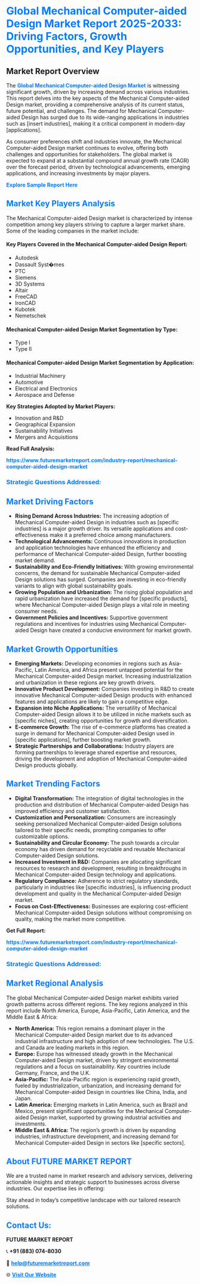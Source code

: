 <h1 style="color: #007BFF;">Global Mechanical Computer-aided Design Market Report 2025-2033: Driving Factors, Growth Opportunities, and Key Players</h1>

<section id="overview">
<h2>Market Report Overview</h2>
<p>The <a href="https://www.futuremarketreport.com/industry-report/mechanical-computer-aided-design-market" style="color: #007BFF; text-decoration: none;"><strong>Global Mechanical Computer-aided Design Market</strong></a> is witnessing significant growth, driven by increasing demand across various industries. This report delves into the key aspects of the Mechanical Computer-aided Design market, providing a comprehensive analysis of its current status, future potential, and challenges. The demand for Mechanical Computer-aided Design has surged due to its wide-ranging applications in industries such as [insert industries], making it a critical component in modern-day [applications].</p>
<p>As consumer preferences shift and industries innovate, the Mechanical Computer-aided Design market continues to evolve, offering both challenges and opportunities for stakeholders. The global market is expected to expand at a substantial compound annual growth rate (CAGR) over the forecast period, driven by technological advancements, emerging applications, and increasing investments by major players.</p>
</section>

<section id="overview">
<p><a href="https://www.futuremarketreport.com/request-sample/reportId=104502" style="color: #007BFF; text-decoration: none;"><strong>Explore Sample Report Here</strong></a></p>
</section>

<section id="key-players">
<h2 style="color: #007BFF;">Market Key Players Analysis</h2>
<p>The Mechanical Computer-aided Design market is characterized by intense competition among key players striving to capture a larger market share. Some of the leading companies in the market include:</p>
<h4>Key Players Covered in the Mechanical Computer-aided Design Report:</h4>
<ul><li>Autodesk</li><li>Dassault Syst�mes</li><li>PTC</li><li>Siemens</li><li>3D Systems</li><li>Altair</li><li>FreeCAD</li><li>IronCAD</li><li>Kubotek</li><li>Nemetschek</li></ul>
<h4>Mechanical Computer-aided Design Market Segmentation by Type:</h4>
<ul><li>Type I</li><li>Type II</li></ul>

<h4>Mechanical Computer-aided Design Market Segmentation by Application:</h4>
<ul><li>Industrial Machinery</li><li>Automotive</li><li>Electrical and Electronics</li><li>Aerospace and Defense</li></ul>
<p><strong>Key Strategies Adopted by Market Players:</strong></p>
<ul>
<li>Innovation and R&D</li>
<li>Geographical Expansion</li>
<li>Sustainability Initiatives</li>
<li>Mergers and Acquisitions</li>
</ul>
</section>

<section>
<p><strong>Read Full Analysis: </strong></p><a href="https://www.futuremarketreport.com/industry-report/mechanical-computer-aided-design-market" style="color: #007BFF; text-decoration: none;"><strong>https://www.futuremarketreport.com/industry-report/mechanical-computer-aided-design-market</strong></a>
<h3 style="color: #007BFF;">Strategic Questions Addressed:</h3>
</section>

<section id="driving-factors">
<h2 style="color: #007BFF;">Market Driving Factors</h2>
<ul>
<li><strong>Rising Demand Across Industries:</strong> The increasing adoption of Mechanical Computer-aided Design in industries such as [specific industries] is a major growth driver. Its versatile applications and cost-effectiveness make it a preferred choice among manufacturers.</li>
<li><strong>Technological Advancements:</strong> Continuous innovations in production and application technologies have enhanced the efficiency and performance of Mechanical Computer-aided Design, further boosting market demand.</li>
<li><strong>Sustainability and Eco-Friendly Initiatives:</strong> With growing environmental concerns, the demand for sustainable Mechanical Computer-aided Design solutions has surged. Companies are investing in eco-friendly variants to align with global sustainability goals.</li>
<li><strong>Growing Population and Urbanization:</strong> The rising global population and rapid urbanization have increased the demand for [specific products], where Mechanical Computer-aided Design plays a vital role in meeting consumer needs.</li>
<li><strong>Government Policies and Incentives:</strong> Supportive government regulations and incentives for industries using Mechanical Computer-aided Design have created a conducive environment for market growth.</li>
</ul>
</section>

<section id="growth-opportunities">
<h2 style="color: #007BFF;">Market Growth Opportunities</h2>
<ul>
<li><strong>Emerging Markets:</strong> Developing economies in regions such as Asia-Pacific, Latin America, and Africa present untapped potential for the Mechanical Computer-aided Design market. Increasing industrialization and urbanization in these regions are key growth drivers.</li>
<li><strong>Innovative Product Development:</strong> Companies investing in R&D to create innovative Mechanical Computer-aided Design products with enhanced features and applications are likely to gain a competitive edge.</li>
<li><strong>Expansion into Niche Applications:</strong> The versatility of Mechanical Computer-aided Design allows it to be utilized in niche markets such as [specific niches], creating opportunities for growth and diversification.</li>
<li><strong>E-commerce Growth:</strong> The rise of e-commerce platforms has created a surge in demand for Mechanical Computer-aided Design used in [specific applications], further boosting market growth.</li>
<li><strong>Strategic Partnerships and Collaborations:</strong> Industry players are forming partnerships to leverage shared expertise and resources, driving the development and adoption of Mechanical Computer-aided Design products globally.</li>
</ul>
</section>

<section id="trending-factors">
<h2 style="color: #007BFF;">Market Trending Factors</h2>
<ul>
<li><strong>Digital Transformation:</strong> The integration of digital technologies in the production and distribution of Mechanical Computer-aided Design has improved efficiency and customer satisfaction.</li>
<li><strong>Customization and Personalization:</strong> Consumers are increasingly seeking personalized Mechanical Computer-aided Design solutions tailored to their specific needs, prompting companies to offer customizable options.</li>
<li><strong>Sustainability and Circular Economy:</strong> The push towards a circular economy has driven demand for recyclable and reusable Mechanical Computer-aided Design solutions.</li>
<li><strong>Increased Investment in R&D:</strong> Companies are allocating significant resources to research and development, resulting in breakthroughs in Mechanical Computer-aided Design technology and applications.</li>
<li><strong>Regulatory Compliance:</strong> Adherence to strict regulatory standards, particularly in industries like [specific industries], is influencing product development and quality in the Mechanical Computer-aided Design market.</li>
<li><strong>Focus on Cost-Effectiveness:</strong> Businesses are exploring cost-efficient Mechanical Computer-aided Design solutions without compromising on quality, making the market more competitive.</li>
</ul>
</section>

<section>
<p><strong>Get Full Report: </strong></p><a href="https://www.futuremarketreport.com/industry-report/mechanical-computer-aided-design-market" style="color: #007BFF; text-decoration: none;"><strong>https://www.futuremarketreport.com/industry-report/mechanical-computer-aided-design-market</strong></a>
<h3 style="color: #007BFF;">Strategic Questions Addressed:</h3>
</section>


<section id="regional-analysis">
<h2 style="color: #007BFF;">Market Regional Analysis</h2>
<p>The global Mechanical Computer-aided Design market exhibits varied growth patterns across different regions. The key regions analyzed in this report include North America, Europe, Asia-Pacific, Latin America, and the Middle East & Africa:</p>
<ul>
<li><strong>North America:</strong> This region remains a dominant player in the Mechanical Computer-aided Design market due to its advanced industrial infrastructure and high adoption of new technologies. The U.S. and Canada are leading markets in this region.</li>
<li><strong>Europe:</strong> Europe has witnessed steady growth in the Mechanical Computer-aided Design market, driven by stringent environmental regulations and a focus on sustainability. Key countries include Germany, France, and the U.K.</li>
<li><strong>Asia-Pacific:</strong> The Asia-Pacific region is experiencing rapid growth, fueled by industrialization, urbanization, and increasing demand for Mechanical Computer-aided Design in countries like China, India, and Japan.</li>
<li><strong>Latin America:</strong> Emerging markets in Latin America, such as Brazil and Mexico, present significant opportunities for the Mechanical Computer-aided Design market, supported by growing industrial activities and investments.</li>
<li><strong>Middle East & Africa:</strong> The region’s growth is driven by expanding industries, infrastructure development, and increasing demand for Mechanical Computer-aided Design in sectors like [specific sectors].</li>
</ul>
</section>

<footer>
<h2 style="color: #007BFF;">About FUTURE MARKET REPORT</h2>
<p>We are a trusted name in market research and advisory services, delivering actionable insights and strategic support to businesses across diverse industries. Our expertise lies in offering:</p>

<p>Stay ahead in today’s competitive landscape with our tailored research solutions.</p>

<h2 style="color: #007BFF;">Contact Us:</h2>
<p><strong>FUTURE MARKET REPORT</strong></p>
<p>📞 <strong>+91 (883) 074-8030</strong></p>
<p>📧 <strong><a href="mailto:help@futuremarketreport.com" style="color: #007BFF;">help@futuremarketreport.com</a></strong></p>
<p>🌐 <strong><a href="https://www.futuremarketreport.com/" style="color: #007BFF;">Visit Our Website</a></strong></p>
</footer>